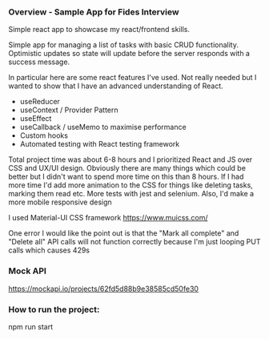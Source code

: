 ### Overview - Sample App for Fides Interview

Simple react app to showcase my react/frontend skills.

Simple app for managing a list of tasks with basic CRUD functionality. Optimistic updates so state will update before the server responds with a success message.

In particular here are some react features I've used. Not really needed but I wanted to show that I have an advanced understanding of React.
- useReducer
- useContext / Provider Pattern
- useEffect
- useCallback  / useMemo to maximise performance
- Custom hooks
- Automated testing with React testing framework

Total project time was about 6-8 hours and I prioritized React and JS over CSS and UX/UI design. Obviously there are many things which could be better but I didn't want to spend more time on this than 8 hours. If I had more time I'd add more animation to the CSS for things like deleting tasks, marking them read etc. More tests with jest and selenium. Also, I'd make a more mobile responsive design

I used Material-UI CSS framework https://www.muicss.com/

One error I would like the point out is that the "Mark all complete" and "Delete all" API calls will not function correctly because I'm just looping PUT calls which causes 429s


### Mock API
https://mockapi.io/projects/62fd5d88b9e38585cd50fe30


### How to run the project:
npm run start

